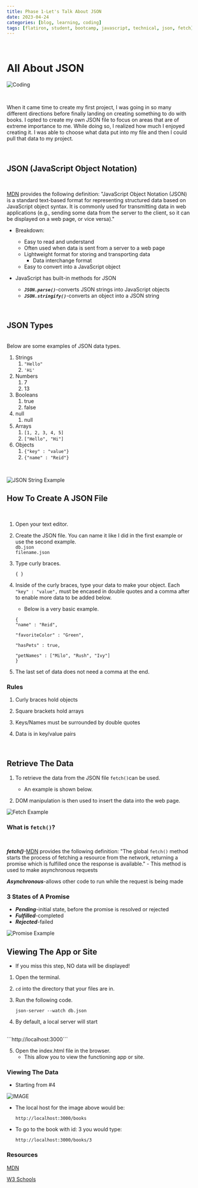 ```yaml
---
title: Phase 1-Let's Talk About JSON 
date: 2023-04-24 
categories: [blog, learning, coding]
tags: [flatiron, student, bootcamp, javascript, technical, json, fetch]    #TAG names should always be in lowercase
---
```


<br>

# All About JSON

![Coding](https://learnandbuild.in/wp-content/uploads/2022/03/pre_c-program-2.jpg)

<br>

When it came time to create my first project, I was going in so many different directions before finally landing on creating something to do with books. I opted to create my own JSON file to focus on areas that are of extreme importance to me. While doing so, I realized how much I enjoyed creating it. I was able to choose what data put into my file and then I could pull that data to my project. 

<br>

## JSON (**J**ava**S**cript **O**bject **N**otation)

<br>

[MDN](https://developer.mozilla.org/en-US/docs/Learn/JavaScript/Objects/JSON "JSON") provides the following definition: "JavaScript Object Notation (JSON) is a standard text-based format for representing structured data based on JavaScript object syntax. It is commonly used for transmitting data in web applications (e.g., sending some data from the server to the client, so it can be displayed on a web page, or vice versa)." 

- Breakdown:
    - Easy to read and understand
    - Often used when data is sent from a server to a web page
    - Lightweight format for storing and transporting data
        - Data interchange format
    - Easy to convert into a JavaScript object


- JavaScript has built-in methods for JSON
    - ***`JSON.parse()`***-converts JSON strings into JavaScript objects
    - ***`JSON.stringify()`***-converts an object into a JSON string

<br>

## JSON Types

<br>
Below are some examples of JSON data types. 

1. Strings
    1. `"Hello"`
    2. `'Hi'`
2. Numbers
    1. 7
    2. 13
3. Booleans
    1. true
    2. false
4. null
    1. null
5. Arrays
    1. `[1, 2, 3, 4, 5]`
    2. `["Hello", "Hi"]`
6. Objects
    1. `{"key" : "value"}`
    2. `{"name" : "Reid"}`
    
<br>

![JSON String Example](/assets/img/jsonex.png)

## How To Create A JSON File

<br>

1. Open your text editor.

2. Create the JSON file. You can name it like I did in the first example or use the second example.
    <br>
    `db.json`
    <br>
    `filename.json`

3. Type curly braces.


    ```{ }```

4. Inside of the curly braces, type your data to make your object. Each `"key" : "value",` must be encased in double quotes and a comma after to enable more data to be added below.
    - Below is a very basic example.


    ```
    {
    "name" : "Reid",

    "favoriteColor" : "Green",

    "hasPets" : true,

    "petNames" : ["Milo", "Rush", "Ivy"]
    }
    ```

5. The last set of data does not need a comma at the end. 

### Rules

1. Curly braces hold objects

2. Square brackets hold arrays

3. Keys/Names must be surrounded by double quotes

4. Data is in key/value pairs

<br>

## Retrieve The Data

1. To retrieve the data from the JSON file `fetch()`can be used. 
    - An example is shown below. 

2. DOM manipulation is then used to insert the data into the web page.

![Fetch Example](/assets/img/fetch.png)

### What is `fetch()`?

<br>

***fetch()***-[MDN](https://developer.mozilla.org/en-US/docs/Web/API/fetch "fetch()") provides the following definition: "The global `fetch()` method starts the process of fetching a resource from the network, returning a promise which is fulfilled once the response is available."
    - This method is used to make asynchronous requests

***Asynchronous***-allows other code to run while the request is being made 

### 3 States of A Promise

- ***Pending***-initial state, before the promise is resolved or rejected
- ***Fulfilled***-completed 
- ***Rejected***-failed

![Promise Example](https://developer.mozilla.org/en-US/docs/Web/JavaScript/Reference/Global_Objects/Promise/promises.png "Promise Diagram")

## Viewing The App or Site

- If you miss this step, NO data will be displayed!

1. Open the terminal.

2. `cd` into the directory that your files are in.

3. Run the following code.

    ```json-server --watch db.json```

4. By default, a local server will start
<br>
    ```http://localhost:3000```

5. Open the index.html file in the browser.
    - This allow you to view the functioning app or site.

### Viewing The Data

- Starting from #4

![IMAGE](/assets/img/json-data.png)

- The local host for the image above would be:

    ```http://localhost:3000/books```
- To go to the book with id: 3 you would type:

    ```http://localhost:3000/books/3```
### Resources

[MDN](https://developer.mozilla.org/en-US/)
<br>

[W3 Schools](https://www.w3schools.com/)